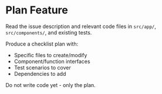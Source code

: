 # Plan Feature

Read the issue description and relevant code files in `src/app/`, `src/components/`, and existing tests.

Produce a checklist plan with:

- Specific files to create/modify
- Component/function interfaces
- Test scenarios to cover
- Dependencies to add

Do not write code yet - only the plan.
